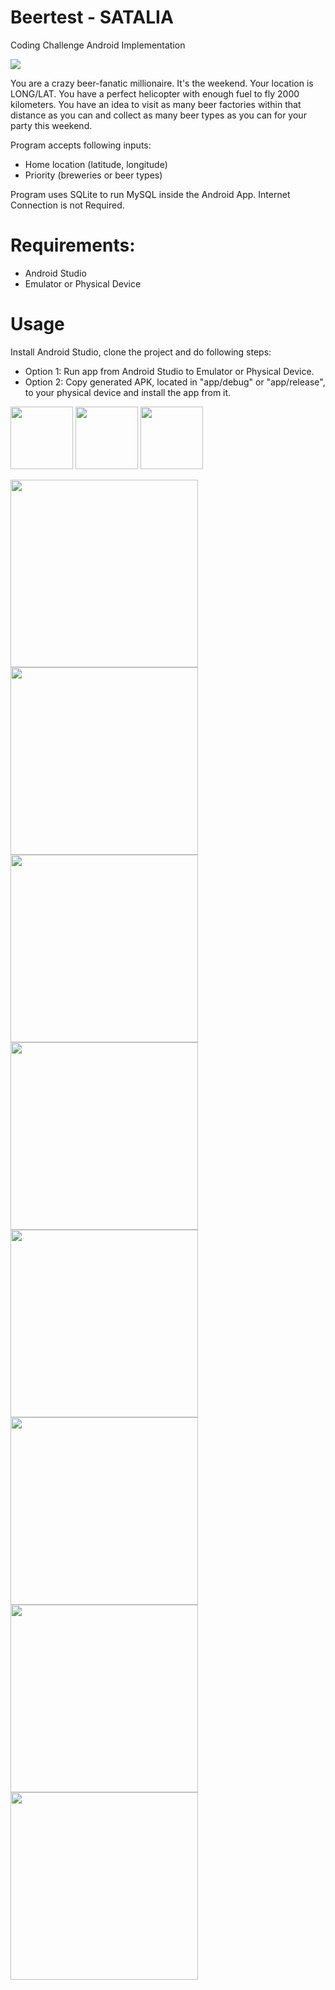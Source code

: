 # Beertest - SATALIA
Coding Challenge Android Implementation

 <img src="images/logo.jpg">

You are a crazy beer-fanatic millionaire. It's the weekend. Your location is LONG/LAT. You have a perfect helicopter with enough fuel to fly 2000 kilometers. You have an idea to visit as many beer factories within that distance as you can and collect as many beer types as you can for your party this weekend.

Program accepts following inputs:
 - Home location (latitude, longitude)
 - Priority (breweries or beer types)
 
 Program uses SQLite to run MySQL inside the Android App. Internet Connection is not Required.
 
# Requirements:
 - Android Studio
 - Emulator or Physical Device
 
# Usage
Install Android Studio, clone the project and do following steps:
 - Option 1: Run app from Android Studio to Emulator or Physical Device.
 - Option 2: Copy generated APK, located in "app/debug" or "app/release", to your physical device and install the app from it.

<p float="left">
  <img src="images/2.jpg" width="100" />
  <img src="images/3.jpg" width="100" /> 
  <img src="images/4.jpg" width="100" />
</p>

<img src="images/2.jpg" width="300">
<img src="images/2.jpg" width="300">
<img src="images/4.jpg" width="300"> 
<img src="images/5.jpg" width="300">
<img src="images/6.jpg" width="300">
<img src="images/7.jpg" width="300"> 
<img src="images/8.jpg" width="300">
<img src="images/9.jpg" width="300">
